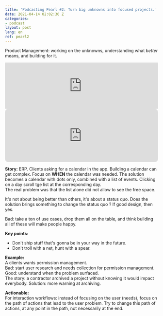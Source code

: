 ```yaml
---
title: 'Podcasting Pearl #2: Turn big unknowns into focused projects.'
date: 2021-04-14 02:02:36 Z
categories:
- podcast
layout: post
lang: en
ref: pearl2
---
```


Product Management: working on the unknowns, understanding what *better* means, and building for it.
<iframe src="https://open.spotify.com/embed/episode/0dqIYnJVxj8oT20ybI9fTX" width="100%" style="max-width:660px" height="152" frameBorder="0" allowtransparency="true" allow="encrypted-media"></iframe>  

<iframe src="https://embed.podcasts.apple.com/us/podcast/turn-big-unknowns-into-focused-projects/id1482854819?i=1000452819432&amp;itsct=podcast_box_player&amp;itscg=30200&amp;ls=1&amp;theme=light" height="175px" frameborder="0" sandbox="allow-forms allow-popups allow-same-origin allow-scripts allow-top-navigation-by-user-activation" allow="autoplay *; encrypted-media *;" style="width: 100%; max-width: 660px; overflow: hidden; border-radius: 10px; background: transparent;"></iframe>


**Story:**
ERP. Clients asking for a calendar  in the app. Building a calendar can get complex. Focus on **WHEN** the calendar was needed. 
The solution becomes a calendar with dots only, combined with a list of events. Clicking on a day scroll  tge list at the corresponding day.   
The real problem was that the list alone did not allow to see the free space. 

It's not about being better than others, it's about a status quo. Does the solution 
brings something to change the status quo ? If good design, then yes.

Bad: take a ton of use cases, drop them all on the table, and think building all of these will make people happy.  

**Key points:**  
- Don't ship stuff that's gonna be in your way in the future.
- Don't troll with a net, hunt with a spear.

**Example:**  
A clients wants permission management.    
Bad: start user research and needs collection for permission management.  
Good: understand when the problem surfaced.  
The story: a contractor archived a project without knowing it would impact everybody. Solution: more warning at archiving.

**Actionable:**  
For interaction workflows: instead of focusing on the user (needs), focus on the path  of actions that lead to the user problem. 
Try to change this path of actions, at any point in the path, not necessarily at the end.  
